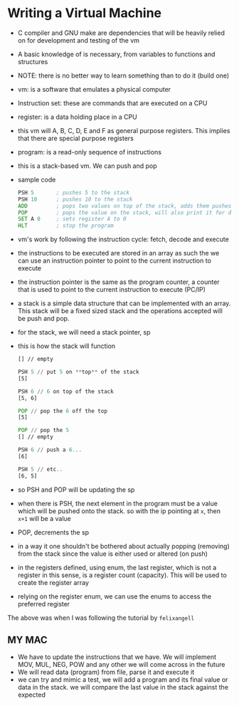 # Writing a Virtual Machine

- C compiler and GNU make are dependencies that will be heavily relied on for development and testing of the vm
- A basic knowledge of is necessary, from variables to functions and structures
- NOTE: there is no better way to learn something than to do it (build one)
- vm: is a software that emulates a physical computer
- Instruction set: these are commands that are executed on a CPU
- register: is a data holding place in a CPU
- this vm will A, B, C, D, E and F as general purpose registers. This implies that there are special purpose registers
- program: is a read-only sequence of instructions
- this is a stack-based vm. We can push and pop
- sample code
  ```asm
  PSH 5       ; pushes 5 to the stack
  PSH 10      ; pushes 10 to the stack
  ADD         ; pops two values on top of the stack, adds them pushes to stack
  POP         ; pops the value on the stack, will also print it for debugging
  SET A 0     ; sets register A to 0
  HLT         ; stop the program
  ```
- vm's work by following the instruction cycle: fetch, decode and execute
- the instructions to be executed are stored in an array as such the we can use an instruction pointer to point to the current instruction to execute
- the instruction pointer is the same as the program counter, a counter that is used to point to the current instruction to execute (PC/IP)
- a stack is a simple data structure that can be implemented with an array. This stack will be a fixed sized stack and the operations accepted will be push and pop.
- for the stack, we will need a stack pointer, sp
- this is how the stack will function

  ```asm
  [] // empty

  PSH 5 // put 5 on **top** of the stack
  [5]

  PSH 6 // 6 on top of the stack
  [5, 6]

  POP // pop the 6 off the top
  [5]

  POP // pop the 5
  [] // empty

  PSH 6 // push a 6...
  [6]

  PSH 5 // etc..
  [6, 5]
  ```

- so PSH and POP will be updating the sp
- when there is PSH, the next element in the program must be a value which will be pushed onto the stack. so with the ip pointing at `x`, then `x+1` will be a value
- POP, decrements the sp
- in a way it one shouldn't be bothered about actually popping (removing) from the stack since the value is either used or altered (on push)
- in the registers defined, using enum, the last register, which is not a register in this sense, is a register count (capacity). This will be used to create the register array
- relying on the register enum, we can use the enums to access the preferred register

The above was when I was following the tutorial by `felixangell`

## MY MAC

- We have to update the instructions that we have. We will implement MOV, MUL, NEG, POW and any other we will come across in the future
- We will read data (program) from file, parse it and execute it
- we can try and mimic a test, we will add a program and its final value or data in the stack. we will compare the last value in the stack against the expected
